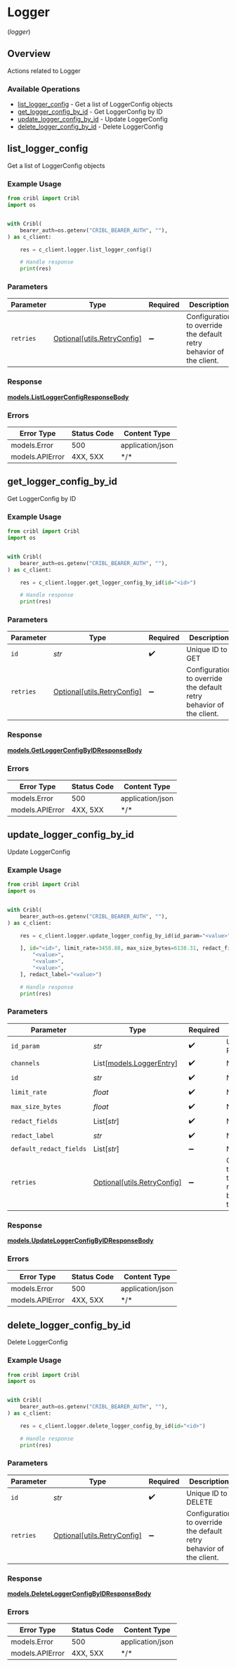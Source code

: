 # Logger
(*logger*)

## Overview

Actions related to Logger

### Available Operations

* [list_logger_config](#list_logger_config) - Get a list of LoggerConfig objects
* [get_logger_config_by_id](#get_logger_config_by_id) - Get LoggerConfig by ID
* [update_logger_config_by_id](#update_logger_config_by_id) - Update LoggerConfig
* [delete_logger_config_by_id](#delete_logger_config_by_id) - Delete LoggerConfig

## list_logger_config

Get a list of LoggerConfig objects

### Example Usage

```python
from cribl import Cribl
import os


with Cribl(
    bearer_auth=os.getenv("CRIBL_BEARER_AUTH", ""),
) as c_client:

    res = c_client.logger.list_logger_config()

    # Handle response
    print(res)

```

### Parameters

| Parameter                                                           | Type                                                                | Required                                                            | Description                                                         |
| ------------------------------------------------------------------- | ------------------------------------------------------------------- | ------------------------------------------------------------------- | ------------------------------------------------------------------- |
| `retries`                                                           | [Optional[utils.RetryConfig]](../../models/utils/retryconfig.md)    | :heavy_minus_sign:                                                  | Configuration to override the default retry behavior of the client. |

### Response

**[models.ListLoggerConfigResponseBody](../../models/listloggerconfigresponsebody.md)**

### Errors

| Error Type       | Status Code      | Content Type     |
| ---------------- | ---------------- | ---------------- |
| models.Error     | 500              | application/json |
| models.APIError  | 4XX, 5XX         | \*/\*            |

## get_logger_config_by_id

Get LoggerConfig by ID

### Example Usage

```python
from cribl import Cribl
import os


with Cribl(
    bearer_auth=os.getenv("CRIBL_BEARER_AUTH", ""),
) as c_client:

    res = c_client.logger.get_logger_config_by_id(id="<id>")

    # Handle response
    print(res)

```

### Parameters

| Parameter                                                           | Type                                                                | Required                                                            | Description                                                         |
| ------------------------------------------------------------------- | ------------------------------------------------------------------- | ------------------------------------------------------------------- | ------------------------------------------------------------------- |
| `id`                                                                | *str*                                                               | :heavy_check_mark:                                                  | Unique ID to GET                                                    |
| `retries`                                                           | [Optional[utils.RetryConfig]](../../models/utils/retryconfig.md)    | :heavy_minus_sign:                                                  | Configuration to override the default retry behavior of the client. |

### Response

**[models.GetLoggerConfigByIDResponseBody](../../models/getloggerconfigbyidresponsebody.md)**

### Errors

| Error Type       | Status Code      | Content Type     |
| ---------------- | ---------------- | ---------------- |
| models.Error     | 500              | application/json |
| models.APIError  | 4XX, 5XX         | \*/\*            |

## update_logger_config_by_id

Update LoggerConfig

### Example Usage

```python
from cribl import Cribl
import os


with Cribl(
    bearer_auth=os.getenv("CRIBL_BEARER_AUTH", ""),
) as c_client:

    res = c_client.logger.update_logger_config_by_id(id_param="<value>", channels=[

    ], id="<id>", limit_rate=3458.88, max_size_bytes=6138.31, redact_fields=[
        "<value>",
        "<value>",
        "<value>",
    ], redact_label="<value>")

    # Handle response
    print(res)

```

### Parameters

| Parameter                                                           | Type                                                                | Required                                                            | Description                                                         |
| ------------------------------------------------------------------- | ------------------------------------------------------------------- | ------------------------------------------------------------------- | ------------------------------------------------------------------- |
| `id_param`                                                          | *str*                                                               | :heavy_check_mark:                                                  | Unique ID to PATCH                                                  |
| `channels`                                                          | List[[models.LoggerEntry](../../models/loggerentry.md)]             | :heavy_check_mark:                                                  | N/A                                                                 |
| `id`                                                                | *str*                                                               | :heavy_check_mark:                                                  | N/A                                                                 |
| `limit_rate`                                                        | *float*                                                             | :heavy_check_mark:                                                  | N/A                                                                 |
| `max_size_bytes`                                                    | *float*                                                             | :heavy_check_mark:                                                  | N/A                                                                 |
| `redact_fields`                                                     | List[*str*]                                                         | :heavy_check_mark:                                                  | N/A                                                                 |
| `redact_label`                                                      | *str*                                                               | :heavy_check_mark:                                                  | N/A                                                                 |
| `default_redact_fields`                                             | List[*str*]                                                         | :heavy_minus_sign:                                                  | N/A                                                                 |
| `retries`                                                           | [Optional[utils.RetryConfig]](../../models/utils/retryconfig.md)    | :heavy_minus_sign:                                                  | Configuration to override the default retry behavior of the client. |

### Response

**[models.UpdateLoggerConfigByIDResponseBody](../../models/updateloggerconfigbyidresponsebody.md)**

### Errors

| Error Type       | Status Code      | Content Type     |
| ---------------- | ---------------- | ---------------- |
| models.Error     | 500              | application/json |
| models.APIError  | 4XX, 5XX         | \*/\*            |

## delete_logger_config_by_id

Delete LoggerConfig

### Example Usage

```python
from cribl import Cribl
import os


with Cribl(
    bearer_auth=os.getenv("CRIBL_BEARER_AUTH", ""),
) as c_client:

    res = c_client.logger.delete_logger_config_by_id(id="<id>")

    # Handle response
    print(res)

```

### Parameters

| Parameter                                                           | Type                                                                | Required                                                            | Description                                                         |
| ------------------------------------------------------------------- | ------------------------------------------------------------------- | ------------------------------------------------------------------- | ------------------------------------------------------------------- |
| `id`                                                                | *str*                                                               | :heavy_check_mark:                                                  | Unique ID to DELETE                                                 |
| `retries`                                                           | [Optional[utils.RetryConfig]](../../models/utils/retryconfig.md)    | :heavy_minus_sign:                                                  | Configuration to override the default retry behavior of the client. |

### Response

**[models.DeleteLoggerConfigByIDResponseBody](../../models/deleteloggerconfigbyidresponsebody.md)**

### Errors

| Error Type       | Status Code      | Content Type     |
| ---------------- | ---------------- | ---------------- |
| models.Error     | 500              | application/json |
| models.APIError  | 4XX, 5XX         | \*/\*            |